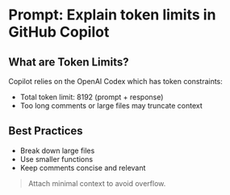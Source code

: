 # Prompt: Explain token limits in GitHub Copilot

## What are Token Limits?
Copilot relies on the OpenAI Codex which has token constraints:
- Total token limit: 8192 (prompt + response)
- Too long comments or large files may truncate context

## Best Practices
- Break down large files
- Use smaller functions
- Keep comments concise and relevant

> Attach minimal context to avoid overflow.
